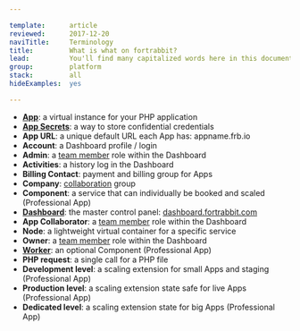 ```yaml
---

template:      article
reviewed:      2017-12-20
naviTitle:     Terminology
title:         What is what on fortrabbit?
lead:          You'll find many capitalized words here in this documentation here. These words refer to fortrabbit "creations". This list shall give you an overview:
group:         platform
stack:         all
hideExamples:  yes

---
```


* **[App](app)**: a virtual instance for your PHP application
* **[App Secrets](secrets)**: a way to store confidential credentials
* **App URL**: a unique default URL each App has: appname.frb.io
* **Account**: a Dashboard profile / login
* **Admin**: a [team member](collaboration) role within the Dashboard
* **Activities**: a history log in the Dashboard
* **Billing Contact**: payment and billing group for Apps
* **Company**: [collaboration](collaboration) group
* **Component**: a service that can individually be booked and scaled (Professional App)
* **[Dashboard](dashboard)**: the master control panel: [dashboard.fortrabbit.com](https://dashboard.fortrabbit.com)
* **App Collaborator**: a [team member](collaboration) role within the Dashboard
* **Node**: a lightweight virtual container for a specific service
* **Owner**: a [team member](collaboration) role within the Dashboard
* **[Worker](worker-pro)**: an optional Component (Professional App)
* **PHP request**: a single call for a PHP file
* **Development level**: a scaling extension for small Apps and staging (Professional App)
* **Production level**: a scaling extension state safe for live Apps (Professional App)
* **Dedicated level**: a scaling extension state for big Apps (Professional App)


